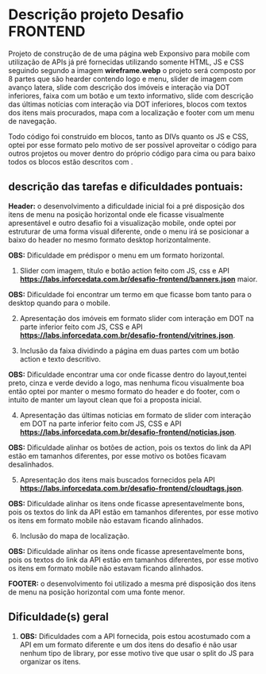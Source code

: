 # Descrição projeto Desafio FRONTEND
Projeto de construção de de uma página web Exponsivo para mobile com utilização de APIs já pré fornecidas utilizando somente HTML, JS e CSS seguindo segundo a imagem **wireframe.webp** o projeto será composto por 8 partes que são hearder contendo logo e menu, slider de imagem com avanço latera, slide com descrição dos imóveis e interação via DOT inferiores, faixa com um botão e um texto informativo, slide com descrição das últimas notícias com interação via DOT inferiores, blocos com textos dos itens mais procurados, mapa com a localização e footer com um menu de navegação.

Todo código foi construido em blocos, tanto as DIVs quanto os JS e CSS, optei por esse formato pelo motivo de ser possível aproveitar o código para outros projetos ou mover dentro do próprio código para cima ou para baixo todos os blocos estão descritos com <!--ITEM numeo do bloco!-->.


## descrição das tarefas e dificuldades pontuais:
**Header:** o desenvolvimento a dificuldade inicial foi a pré disposição dos itens de menu na posição horizontal onde ele ficasse visualmente apresentável e outro desafio foi a visualização  mobile, onde optei por estruturar de uma forma visual diferente, onde o menu irá se posicionar a baixo do header no mesmo formato desktop horizontalmente.

**OBS:** Dificuldade em prédispor o menu em um formato horizontal.

1) Slider com imagem, título e botão action feito com JS, css e API **https://labs.inforcedata.com.br/desafio-frontend/banners.json** maior.

**OBS:** Dificuldade foi encontrar um termo em que ficasse bom tanto para o desktop quando para o mobile.

2) Apresentação dos imóveis em formato slider com interação em DOT na parte inferior feito com JS, CSS e API **https://labs.inforcedata.com.br/desafio-frontend/vitrines.json**.

3) Inclusão da faixa dividindo a página em duas partes com um botão action e texto descritivo.

**OBS:** Dificuldade encontrar uma cor onde ficasse dentro do layout,tentei preto, cinza e verde devido a logo, mas nenhuma ficou visualmente boa então optei por manter o mesmo formato do header e do footer, com o intuito de manter um layout clean que foi a proposta inicial.

4) Apresentação das últimas noticias em formato de slider com interação em DOT na parte inferior feito com JS, CSS e API **https://labs.inforcedata.com.br/desafio-frontend/noticias.json**.

**OBS:** Dificuldade alinhar os botões de action, pois os textos do link da API estão em tamanhos diferentes, por esse motivo os botões ficavam desalinhados.

5) Apresentação dos itens mais buscados fornecidos pela API **https://labs.inforcedata.com.br/desafio-frontend/cloudtags.json**.

**OBS:** Dificuldade alinhar os itens onde ficasse apresentavelmente bons, pois os textos do link da API estão em tamanhos diferentes, por esse motivo os itens em formato mobile não estavam ficando alinhados.

6) Inclusão do mapa de localização.

**OBS:** Dificuldade alinhar os itens onde ficasse apresentavelmente bons, pois os textos do link da API estão em tamanhos diferentes, por esse motivo os itens em formato mobile não estavam ficando alinhados.

**FOOTER:** o desenvolvimento foi utilizado a mesma pré disposição dos itens de menu na posição horizontal com uma fonte menor.


## Dificuldade(s) geral

1) **OBS:** Dificuldades com a API fornecida, pois estou acostumado com a API em um formato diferente e um dos itens do desafio é não usar nenhum tipo de library, por esse motivo tive que usar o split do JS para organizar os itens.